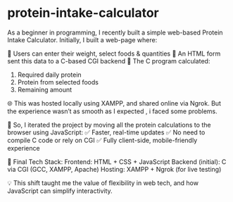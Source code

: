 # protein-intake-calculator
As a beginner in programming, I recently built a simple web-based Protein Intake Calculator.
Initially, I built a web-page where:

🔹 Users can enter their weight, select foods & quantities
🔹 An HTML form sent this data to a C-based CGI backend
🔹 The C program calculated:

 1) Required daily protein
 2) Protein from selected foods
 3) Remaining amount

🌐 This was hosted locally using XAMPP, and shared online via Ngrok.
But the experience wasn’t as smooth as I expected , i faced some problems.

📌 So, I iterated the project by moving all the protein calculations to the browser using JavaScript​:
✅ Faster, real-time updates
✅ No need to compile C code or rely on CGI
✅ Fully client-side, mobile-friendly experience

🔄 Final Tech Stack:
Frontend: HTML + CSS + JavaScript
Backend (initial): C via CGI (GCC, XAMPP, Apache)
Hosting: XAMPP + Ngrok (for live testing)

💡 This shift taught me the value of flexibility in web tech, and how JavaScript can simplify interactivity.



